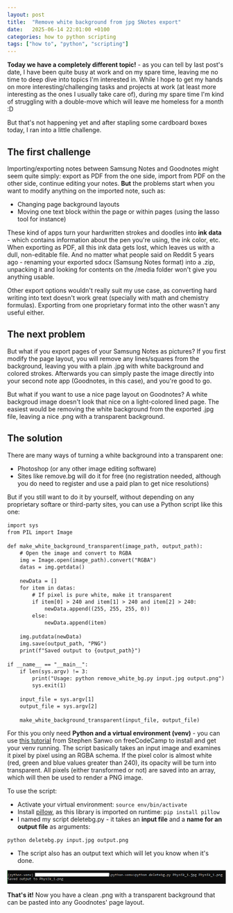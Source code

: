 ```yaml
---
layout: post
title:  "Remove white background from jpg SNotes export"
date:   2025-06-14 22:01:00 +0100
categories: how to python scripting
tags: ["how to", "python", "scripting"]
---
```


**Today we have a completely different topic!** - as you can tell by last post's date, I have been quite busy at work and on my spare time, leaving me no time to deep dive into topics I'm interested in. While I hope to get my hands on more interesting/challenging tasks and projects at work (at least more interesting as the ones I usually take care of), during my spare time I'm kind of struggling with a double-move which will leave me homeless for a month :D

But that's not happening yet and after stapling some cardboard boxes today, I ran into a little challenge.

## The first challenge

Importing/exporting notes between Samsung Notes and Goodnotes might seem quite simply: export as PDF from the one side, import from PDF on the other side, continue editing your notes. **But** the problems start when you want to modify anything on the imported note, such as:

- Changing page background layouts
- Moving one text block within the page or within pages (using the lasso tool for instance)

These kind of apps turn your hardwritten strokes and doodles into **ink data** - which contains information about the pen you're using, the ink color, etc. When exporting as PDF, all this ink data gets lost, which leaves us with a dull, non-editable file. And no matter what people said on Reddit 5 years ago - renaming your exported sdocx (Samsung Notes format) into a .zip, unpacking it and looking for contents on the /media folder won't give you anything usable.

Other export options wouldn't really suit my use case, as converting hard writing into text doesn't work great (specially with math and chemistry formulas). Exporting from one proprietary format into the other wasn't any useful either.


## The next problem

But what if you export pages of your Samsung Notes as pictures? If you first modify the page layout, you will remove any lines/squares from the background, leaving you with a plain .jpg with white background and colored strokes. Afterwards you can simply paste the image directly into your second note app (Goodnotes, in this case), and you're good to go.

But what if you want to use a nice page layout on Goodnotes? A white backgroud image doesn't look that nice on a light-colored lined page. The easiest would be removing the white background from the exported .jpg file, leaving a nice .png with a transparent background.


## The solution

There are many ways of turning a white background into a transparent one:

- Photoshop (or any other image editing software)
- Sites like remove.bg will do it for free (no registration needed, although you do need to register and use a paid plan to get nice resolutions)

But if you still want to do it by yourself, without depending on any proprietary softare or third-party sites, you can use a Python script like this one:

```console
import sys
from PIL import Image

def make_white_background_transparent(image_path, output_path):
    # Open the image and convert to RGBA
    img = Image.open(image_path).convert("RGBA")
    datas = img.getdata()

    newData = []
    for item in datas:
        # If pixel is pure white, make it transparent
        if item[0] > 240 and item[1] > 240 and item[2] > 240:
            newData.append((255, 255, 255, 0))
        else:
            newData.append(item)

    img.putdata(newData)
    img.save(output_path, "PNG")
    print(f"Saved output to {output_path}")

if __name__ == "__main__":
    if len(sys.argv) != 3:
        print("Usage: python remove_white_bg.py input.jpg output.png")
        sys.exit(1)

    input_file = sys.argv[1]
    output_file = sys.argv[2]

    make_white_background_transparent(input_file, output_file)

```

For this you only need **Python and a virtual environment (venv)** - you can use [this tutorial](https://www.freecodecamp.org/news/how-to-setup-virtual-environments-in-python/) from Stephen Sanwo on freeCodeCamp to install and get your venv running. The script basically takes an input image and examines it pixel by pixel using an RGBA schema. If the pixel color is almost white (red, green and blue values greater than 240), its opacity will be turn into transparent. All pixels (either transformed or not) are saved into an array, which will then be used to render a PNG image.

To use the script:

* Activate your virtual environment: ```source env/bin/activate```
* Install [pillow](https://pypi.org/project/pillow/), as this library is imported on runtime: ```pip install pillow```
* I named my script deletebg.py - it takes an **input file** and a **name for an output file** as arguments:

```console
python deletebg.py input.jpg output.png
```

* The script also has an output text which will let you know when it's done.

![Script run on cmd](/assets/img/deletebg_run.png)

**That's it!** Now you have a clean .png with a transparent background that can be pasted into any Goodnotes' page layout.